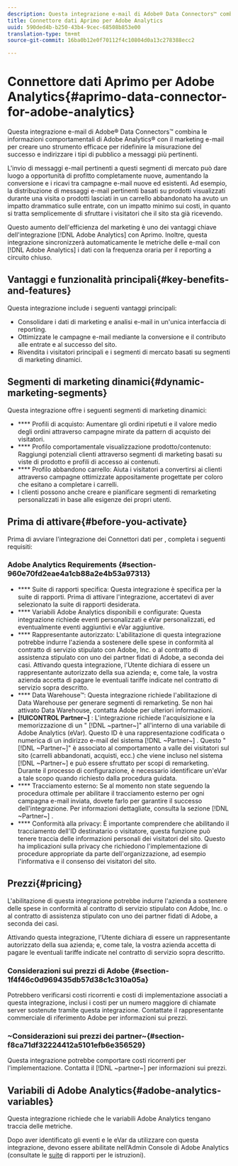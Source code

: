 ```yaml
---
description: Questa integrazione e-mail di Adobe® Data Connectors™ combina le informazioni comportamentali di Adobe Analytics® con il marketing e-mail per creare uno strumento efficace per ridefinire la misurazione del successo e indirizzare i tipi di pubblico a messaggi più pertinenti.
title: Connettore dati Aprimo per Adobe Analytics
uuid: 590ded4b-b250-43b4-9cec-68508b853e00
translation-type: tm+mt
source-git-commit: 16ba0b12e0f70112f4c10804d0a13c278388ecc2

---
```



# Connettore dati Aprimo per Adobe Analytics{#aprimo-data-connector-for-adobe-analytics}

Questa integrazione e-mail di Adobe® Data Connectors™ combina le informazioni comportamentali di Adobe Analytics® con il marketing e-mail per creare uno strumento efficace per ridefinire la misurazione del successo e indirizzare i tipi di pubblico a messaggi più pertinenti.

L'invio di messaggi e-mail pertinenti a questi segmenti di mercato può dare luogo a opportunità di profitto completamente nuove, aumentando la conversione e i ricavi tra campagne e-mail nuove ed esistenti. Ad esempio, la distribuzione di messaggi e-mail pertinenti basati su prodotti visualizzati durante una visita o prodotti lasciati in un carrello abbandonato ha avuto un impatto drammatico sulle entrate, con un impatto minimo sui costi, in quanto si tratta semplicemente di sfruttare i visitatori che il sito sta già ricevendo.

Questo aumento dell'efficienza del marketing è uno dei vantaggi chiave dell'integrazione [!DNL Adobe Analytics] con Aprimo. Inoltre, questa integrazione sincronizzerà automaticamente le metriche delle e-mail con [!DNL Adobe Analytics] i dati con la frequenza oraria per il reporting a circuito chiuso.

## Vantaggi e funzionalità principali{#key-benefits-and-features}

Questa integrazione include i seguenti vantaggi principali:

* Consolidare i dati di marketing e analisi e-mail in un'unica interfaccia di reporting.
* Ottimizzate le campagne e-mail mediante la conversione e il contributo alle entrate e al successo del sito.
* Rivendita i visitatori principali e i segmenti di mercato basati su segmenti di marketing dinamici.

## Segmenti di marketing dinamici{#dynamic-marketing-segments}

Questa integrazione offre i seguenti segmenti di marketing dinamici:

* **** Profili di acquisto: Aumentare gli ordini ripetuti e il valore medio degli ordini attraverso campagne mirate da pattern di acquisto dei visitatori.
* **** Profilo comportamentale visualizzazione prodotto/contenuto: Raggiungi potenziali clienti attraverso segmenti di marketing basati su viste di prodotto e profili di accesso ai contenuti.
* **** Profilo abbandono carrello: Aiuta i visitatori a convertirsi ai clienti attraverso campagne ottimizzate appositamente progettate per coloro che esitano a completare i carrelli.
* I clienti possono anche creare e pianificare segmenti di remarketing personalizzati in base alle esigenze dei propri utenti.

## Prima di attivare{#before-you-activate}

Prima di avviare l'integrazione dei Connettori dati per , completa i seguenti requisiti:

### Adobe Analytics Requirements {#section-960e70fd2eae4a1cb88a2e4b53a97313}

* **** Suite di rapporti specifica: Questa integrazione è specifica per la suite di rapporti. Prima di attivare l'integrazione, accertatevi di aver selezionato la suite di rapporti desiderata.
* **** Variabili Adobe Analytics disponibili e configurate: Questa integrazione richiede eventi personalizzati e eVar personalizzati, ed eventualmente eventi aggiuntivi e eVar aggiuntive.
* **** Rappresentante autorizzato: L'abilitazione di questa integrazione potrebbe indurre l'azienda a sostenere delle spese in conformità al contratto di servizio stipulato con Adobe, Inc. o al contratto di assistenza stipulato con uno dei partner fidati di Adobe, a seconda dei casi. Attivando questa integrazione, l'Utente dichiara di essere un rappresentante autorizzato della sua azienda; e, come tale, la vostra azienda accetta di pagare le eventuali tariffe indicate nel contratto di servizio sopra descritto.
* **** Data Warehouse™: Questa integrazione richiede l'abilitazione di Data Warehouse per generare segmenti di remarketing. Se non hai attivato Data Warehouse, contatta Adobe per ulteriori informazioni.
* **[!UICONTROL Partner~]** : L'integrazione richiede l'acquisizione e la memorizzazione di un " [!DNL ~partner~]" all'interno di una variabile di Adobe Analytics (eVar). Questo ID è una rappresentazione codificata o numerica di un indirizzo e-mail del sistema [!DNL ~Partner~] . Questo " [!DNL ~Partner~]" è associato al comportamento a valle dei visitatori sul sito (carrelli abbandonati, acquisti, ecc.) che viene incluso nel sistema [!DNL ~Partner~] e può essere sfruttato per scopi di remarketing. Durante il processo di configurazione, è necessario identificare un'eVar a tale scopo quando richiesto dalla procedura guidata.
* **** Tracciamento esterno: Se al momento non state seguendo la procedura ottimale per abilitare il tracciamento esterno per ogni campagna e-mail inviata, dovete farlo per garantire il successo dell'integrazione. Per informazioni dettagliate, consulta la sezione [!DNL ~Partner~] .
* **** Conformità alla privacy: È importante comprendere che abilitando il tracciamento dell'ID destinatario o visitatore, questa funzione può tenere traccia delle informazioni personali dei visitatori del sito. Questo ha implicazioni sulla privacy che richiedono l'implementazione di procedure appropriate da parte dell'organizzazione, ad esempio l'informativa e il consenso dei visitatori del sito.

## Prezzi{#pricing}

 L'abilitazione di questa integrazione potrebbe indurre l'azienda a sostenere delle spese in conformità al contratto di servizio stipulato con Adobe, Inc. o al contratto di assistenza stipulato con uno dei partner fidati di Adobe, a seconda dei casi.

Attivando questa integrazione, l'Utente dichiara di essere un rappresentante autorizzato della sua azienda; e, come tale, la vostra azienda accetta di pagare le eventuali tariffe indicate nel contratto di servizio sopra descritto.

### Considerazioni sui prezzi di Adobe {#section-1f4f46c0d969435db57d38c1c310a05a}

Potrebbero verificarsi costi ricorrenti e costi di implementazione associati a questa integrazione, inclusi i costi per un numero maggiore di chiamate server sostenute tramite questa integrazione. Contattate il rappresentante commerciale di riferimento Adobe per informazioni sui prezzi.

### ~Considerazioni sui prezzi dei partner~{#section-f8ca71df32224412a5101efb6e356529}

Questa integrazione potrebbe comportare costi ricorrenti per l'implementazione. Contatta il [!DNL ~partner~] per informazioni sui prezzi.

## Variabili di Adobe Analytics{#adobe-analytics-variables}

Questa integrazione richiede che le variabili Adobe Analytics tengano traccia delle metriche.

Dopo aver identificato gli eventi e le eVar da utilizzare con questa integrazione, devono essere abilitate nell’Admin Console di Adobe Analytics (consultate le [suite](https://docs.adobe.com/content/help/en/analytics/admin/manage-report-suites/report-suites-admin.html) di rapporti per le istruzioni).
